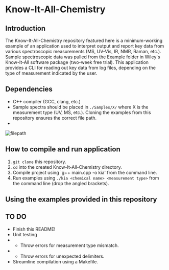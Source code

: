 # Know-It-All-Chemistry

## Introduction
The Know-It-All-Chemistry repository featured here is a minimum-working example of an application used to interpret output and report key data from various spectroscopic measurements (MS, UV-Vis, IR, NMR, Raman, etc.). Sample spectroscopic data was pulled from the Example folder in Wiley's Know-It-All software package (two-week free trial). This application provides a CLI for reading out key data from log files, depending on the type of measurement indicated by the user.

## Dependencies
* C++ compiler (GCC, clang, etc.)
* Sample spectra should be placed in `./Samples/X/` where X is the measurement type (UV, MS, etc.). Cloning the examples from this repository ensures the correct file path.
* 
![filepath](https://user-images.githubusercontent.com/49886228/149148102-e24e80cc-f2e6-4383-bfe6-f96dd6cce4eb.png)

## How to compile and run application
1. `git clone` this repository.
2. `cd` into the created Know-It-All-Chemistry directory.
3. Compile project using `g++ main.cpp -o kia' from the command line.
4. Run examples using `./kia <chemical name> <measurement type>` from the command line (drop the angled brackets).

## Using the examples provided in this repository



## TO DO
* Finish this README!
* Unit testing
* * Throw errors for measurement type mismatch.
* * Throw errors for unexpected delimiters.
* Streamline compilation using a Makefile.
